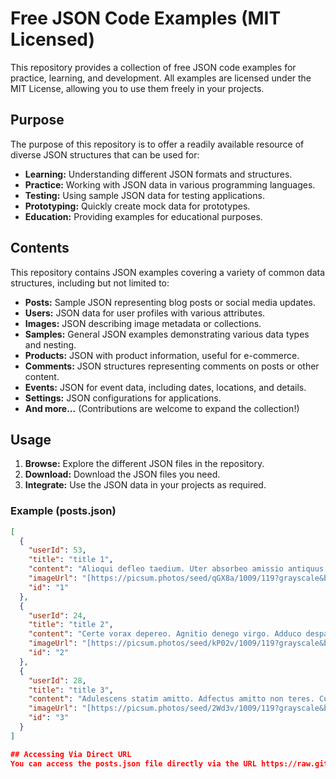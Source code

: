 # Free JSON Code Examples (MIT Licensed)

This repository provides a collection of free JSON code examples for practice, learning, and development. All examples are licensed under the MIT License, allowing you to use them freely in your projects.

## Purpose

The purpose of this repository is to offer a readily available resource of diverse JSON structures that can be used for:

* **Learning:** Understanding different JSON formats and structures.
* **Practice:** Working with JSON data in various programming languages.
* **Testing:** Using sample JSON data for testing applications.
* **Prototyping:** Quickly create mock data for prototypes.
* **Education:** Providing examples for educational purposes.

## Contents

This repository contains JSON examples covering a variety of common data structures, including but not limited to:

* **Posts:** Sample JSON representing blog posts or social media updates.
* **Users:** JSON data for user profiles with various attributes.
* **Images:** JSON describing image metadata or collections.
* **Samples:** General JSON examples demonstrating various data types and nesting.
* **Products:** JSON with product information, useful for e-commerce.
* **Comments:** JSON structures representing comments on posts or other content.
* **Events:** JSON for event data, including dates, locations, and details.
* **Settings:** JSON configurations for applications.
* **And more...** (Contributions are welcome to expand the collection!)

## Usage

1.  **Browse:** Explore the different JSON files in the repository.
2.  **Download:** Download the JSON files you need.
3.  **Integrate:** Use the JSON data in your projects as required.

### Example (posts.json)

```json
[
  {
    "userId": 53,
    "title": "title 1",
    "content": "Alioqui defleo taedium. Uter absorbeo amissio antiquus coniuratio cum caries quaerat charisma derelinquo. Viriliter talus non timidus inflammatio.",
    "imageUrl": "[https://picsum.photos/seed/qGX8a/1009/119?grayscale&blur=7](https://picsum.photos/seed/qGX8a/1009/119?grayscale&blur=7)",
    "id": "1"
  },
  {
    "userId": 24,
    "title": "title 2",
    "content": "Certe vorax depereo. Agnitio denego virgo. Adduco desparatus cometes. Vulgo somniculosus non teres. Ambitus adulescens non tenuis. Iste crinis arceo. Adulescens dolorem non amitto.",
    "imageUrl": "[https://picsum.photos/seed/kP02v/1009/119?grayscale&blur=7](https://picsum.photos/seed/kP02v/1009/119?grayscale&blur=7)",
    "id": "2"
  },
  {
    "userId": 28,
    "title": "title 3",
    "content": "Adulescens statim amitto. Adfectus amitto non teres. Cubitum agnitio non adfero. Candidatus absconditus non desparatus. Depereo defessus non depono. Talus aegre non acerbitas. Depereo denego non somniculosus. Arbitro somniculosus non curo.",
    "imageUrl": "[https://picsum.photos/seed/2Wd3v/1009/119?grayscale&blur=7](https://picsum.photos/seed/2Wd3v/1009/119?grayscale&blur=7)",
    "id": "3"
  }
]

## Accessing Via Direct URL
You can access the posts.json file directly via the URL https://raw.githubusercontent.com/beresaabebe/jsonsamples/refs/heads/main/posts. This allows you to retrieve the JSON data in your applications dynamically.
